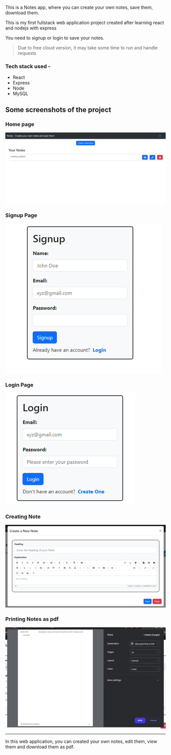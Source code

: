 This is a Notes app, where you can create your own notes, save them, download them.

This is my first fullstack web application project created after learning react and nodejs with express

You need to signup or login to save your notes.

>Due to free cloud version, it may take some time to run and handle requests

### Tech stack used - 
- React
- Express
- Node
- MySQL

## Some screenshots of the project

### Home page
![Home](/images/home.png)

### Signup Page
![Signup](/images/singup.png)

### Login Page
![Login](/images/login.png)

### Creating Note
![note](/images/createNote.png)

### Printing Notes as pdf
![print](/images/printingNotes.png)

___

In this web application, you can created your own notes, edit them, view them and download them as pdf.